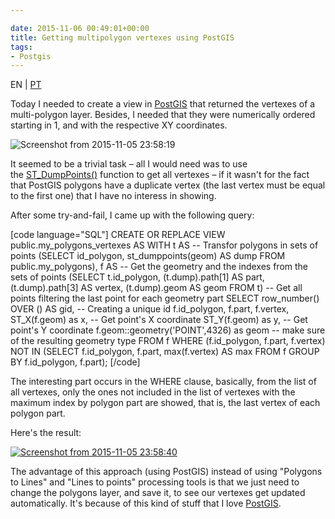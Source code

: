 ```yaml
---

date: 2015-11-06 00:49:01+00:00
title: Getting multipolygon vertexes using PostGIS
tags:
- Postgis
---
```


EN | [PT](https://sigsemgrilhetas.wordpress.com/?p=625)

Today I needed to create a view in [PostGIS](http://postgis.net/) that returned the vertexes of a multi-polygon layer. Besides, I needed that they were numerically ordered starting in 1, and with the respective XY coordinates.

![Screenshot from 2015-11-05 23:58:19](https://gisunchained.files.wordpress.com/2015/11/screenshot-from-2015-11-05-235819.png)


It seemed to be a trivial task – all I would need was to use the [ST_DumpPoints()](http://postgis.net/docs/ST_DumpPoints.html) function to get all vertexes – if it wasn't for the fact that PostGIS polygons have a duplicate vertex (the last vertex must be equal to the first one) that I have no interess in showing.

After some try-and-fail, I came up with the following query:

[code language="SQL"]
CREATE OR REPLACE VIEW public.my_polygons_vertexes AS
WITH t AS -- Transfor polygons in sets of points
    (SELECT id_polygon,
            st_dumppoints(geom) AS dump
     FROM public.my_polygons),
f AS -- Get the geometry and the indexes from the sets of points
    (SELECT t.id_polygon,
           (t.dump).path[1] AS part,
           (t.dump).path[3] AS vertex,
           (t.dump).geom AS geom
     FROM t)
-- Get all points filtering the last point for each geometry part
SELECT row_number() OVER () AS gid, -- Creating a unique id
       f.id_polygon,
       f.part,
       f.vertex,
       ST_X(f.geom) as x, -- Get point's X coordinate
       ST_Y(f.geom) as y, -- Get point's Y coordinate
       f.geom::geometry('POINT',4326) as geom -- make sure of the resulting geometry type
FROM f
WHERE (f.id_polygon, f.part, f.vertex) NOT IN
      (SELECT f.id_polygon,
              f.part,
              max(f.vertex) AS max
       FROM f
       GROUP BY f.id_polygon,
                f.part);
[/code]

The interesting part occurs in the WHERE clause, basically, from the list of all vertexes, only the ones not included in the list of vertexes with the maximum index by polygon part are showed, that is, the last vertex of each polygon part.

Here's the result:

[![Screenshot from 2015-11-05 23:58:40](https://gisunchained.files.wordpress.com/2015/11/screenshot-from-2015-11-05-235840.png)
](https://gisunchained.files.wordpress.com/2015/11/screenshot-from-2015-11-05-235840.png)

The advantage of this approach (using PostGIS) instead of using "Polygons to Lines" and "Lines to points" processing tools is that we just need to change the polygons layer, and save it, to see our vertexes get updated automatically. It's because of this kind of stuff that I love [PostGIS](http://postgis.net/).
